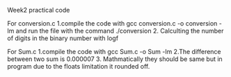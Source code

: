 Week2 practical code 

For conversion.c
1.compile the code with gcc conversion.c -o conversion -lm
and run the file with the command ./conversion
2. Calculting the number of digits in the binary number with logf

For Sum.c
1.compile the code with gcc Sum.c -o Sum -lm
2.The difference between two sum  is 0.000007
3. Mathmatically they should be same but in program due to the floats limitation it rounded off.